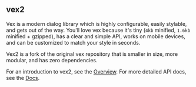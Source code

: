 ## vex2

Vex is a modern dialog library which is highly configurable, easily stylable, and gets out of the way. You'll love vex because it's tiny (`4kb` minified, `1.6kb` minified + gzipped), has a clear and simple API, works on mobile devices, and can be customized to match your style in seconds.

Vex2 is a fork of the original vex repository that is smaller in size, more modular, and has zero dependencies.

For an introduction to vex2, see the [Overview](/OVERVIEW.md). For more detailed API docs, see the [Docs](/docs/intro.md).
